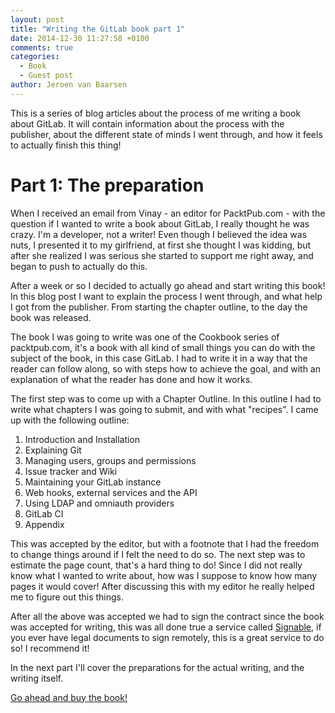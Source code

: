 ```yaml
---
layout: post
title: "Writing the GitLab book part 1"
date: 2014-12-30 11:27:58 +0100
comments: true
categories: 
  - Book
  - Guest post
author: Jeroen van Baarsen
---
```

This is a series of blog articles about the process of me writing a book about
GitLab. It will contain information about the process with the publisher, about
the different state of minds I went through, and how it feels to actually finish
this thing!

# Part 1: The preparation
When I received an email from Vinay - an editor for PacktPub.com - with the
question if I wanted to write a book about GitLab, I really thought he was
crazy. I'm a developer, not a writer! Even though I believed the idea was nuts,
I presented it to my girlfriend, at first she thought I was kidding, but after
she realized I was serious she started to support me right away, and began to
push to actually do this.

After a week or so I decided to actually go ahead and start writing this book!
In this blog post I want to explain the process I went through, and what help I got
from the publisher. From starting the chapter outline, to the day the book was
released.

The book I was going to write was one of the Cookbook series of packtpub.com,
it's a book with all kind of small things you can do with the subject of the
book, in this case GitLab. I had to write it in a way that the reader can
follow along, so with steps how to achieve the goal, and with an explanation
of what the reader has done and how it works.

The first step was to come up with a Chapter Outline. In this outline I had to
write what chapters I was going to submit, and with what "recipes". I came up
with the following outline:

1. Introduction and Installation
2. Explaining Git
3. Managing users, groups and permissions
4. Issue tracker and Wiki
5. Maintaining your GitLab instance
6. Web hooks, external services and the API
7. Using LDAP and omniauth providers
8. GitLab CI
9. Appendix

This was accepted by the editor, but with a footnote that I had the freedom to
change things around if I felt the need to do so. The next step was to estimate
the page count, that's a hard thing to do! Since I did not really know what I
wanted to write about, how was I suppose to know how many pages it would cover!
After discussing this with my editor he really helped me to figure out this
things.

After all the above was accepted we had to sign the contract since the book was
accepted for writing, this was all done true a service called
[Signable](http://www.signable.co.uk/), if you
ever have legal documents to sign remotely, this is a great service to do so! I
recommend it!

In the next part I'll cover the preparations for the actual writing, and the
writing itself. 

[Go ahead and buy the
book!](https://www.packtpub.com/application-development/gitlab-cookbook)
